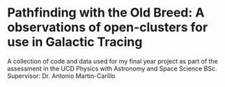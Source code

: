 # Pathfinding with the Old Breed: A observations of open-clusters for use in Galactic Tracing 
A collection of code and data used for my final year project as part of the assessment in the UCD Physics with Astronomy and Space Science BSc. Supervisor: Dr. Antonio Martin-Carillo
